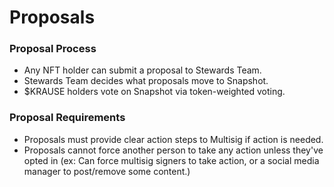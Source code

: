 # Proposals
### Proposal Process
- Any NFT holder can submit a proposal to Stewards Team.
- Stewards Team decides what proposals move to Snapshot.
- $KRAUSE holders vote on Snapshot via token-weighted voting.

### Proposal Requirements
- Proposals must provide clear action steps to Multisig if action is needed.
- Proposals cannot force another person to take any action unless they've opted in (ex: Can force multisig signers to take action, or a social media manager to post/remove some content.)
